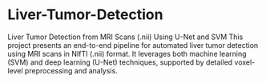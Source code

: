 # Liver-Tumor-Detection
Liver Tumor Detection from MRI Scans (.nii) Using U-Net and SVM This project presents an end-to-end pipeline for automated liver tumor detection using MRI scans in NIfTI (.nii) format. It leverages both machine learning (SVM) and deep learning (U-Net) techniques, supported by detailed voxel-level preprocessing and analysis.
